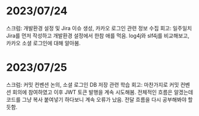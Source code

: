 # 2023/07/24

스크럼: 개발환경 설정 및 Jira 이슈 생성, 카카오 로그인 관련 정보 수집
회고: 일주일치 Jira를 먼저 작성하고 개발환경 설정에서 한참 애를 먹음. log4j와 slf4j를 비교해보고, 카카오 소셜 로그인에 대해 알아봄.


# 2023/07/25
스크럼: 커밋 컨벤션 논의, 소셜 로그인 DB 저장 관련 학습
회고: 마찬가지로 커밋 컨벤션 회의에 참여하였고 이후 JWT 토큰 발행을 계속 시도해봄. 전체적인 흐름은 알겠는데 코드를 그냥 복사 붙여넣기 하다보니 계속 오류가 났음. 전달 흐름을 다시 공부해봐야 할 듯함.